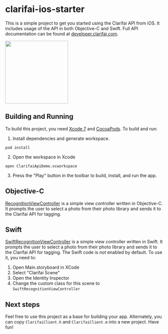 # clarifai-ios-starter
This is a simple project to get you started using the Clarifai API from iOS. It includes usage
of the API in both Objective-C and Swift. Full API documentation can be found at
[developer.clarifai.com](http://developer.clarifai.com/).

<img src="http://i.imgur.com/nJPz9gc.jpg" width="200">


## Building and Running
To build this project, you need [Xcode 7](https://developer.apple.com/xcode/download/) and [CocoaPods](http://cocoapods.org/). To build and run:

1. Install dependencies and generate workspace.
  ```
  pod install
  ```

2. Open the workspace in Xcode
  ```
  open ClarifaiApiDemo.xcworkspace
  ```

3. Press the "Play" button in the toolbar to build, install, and run the app.


## Objective-C
[RecognitionViewController](https://github.com/Clarifai/clarifai-ios-starter/blob/master/ClarifaiApiDemo/RecognitionViewController.m)
is a simple view controller written in Objective-C. It prompts the user to select a photo from their photo library and
sends it to the Clarifai API for tagging.


## Swift
[SwiftRecognitionViewController](https://github.com/Clarifai/clarifai-ios-starter/blob/master/ClarifaiApiDemo/SwiftRecognitionViewController.swift)
is a simple view controller written in Swift. It prompts the user to select a photo from their photo library and
sends it to the Clarifai API for tagging. The Swift code is *not* enabled by default. To use it, you
need to:

1. Open Main.storyboard in XCode
2. Select "Clarifai Scene"
3. Open the Identity Inspector
4. Change the custom class for this scene to `SwiftRecognitionViewController`


## Next steps
Feel free to use this project as a base for building your app. Alternately, you can copy
`ClarifaiClient.h` and `ClarifaiClient.m` into a new project. Have fun!
